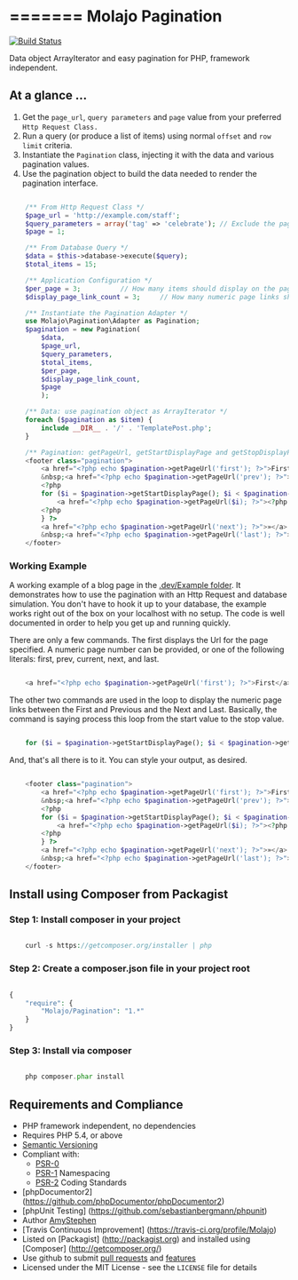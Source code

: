 
=======
Molajo Pagination
=======

[![Build Status](https://travis-ci.org/Molajo/Pagination.png?branch=master)](https://travis-ci.org/Molajo/Pagination)

Data object ArrayIterator and easy pagination for PHP, framework independent.

## At a glance ...

1. Get the `page_url`, `query parameters` and `page` value from your preferred `Http Request Class.`
1. Run a query (or produce a list of items) using normal `offset` and `row limit` criteria.
2. Instantiate the `Pagination` class, injecting it with the data and various pagination values.
3. Use the pagination object to build the data needed to render the pagination interface.

```php

    /** From Http Request Class */
    $page_url = 'http://example.com/staff';
    $query_parameters = array('tag' => 'celebrate'); // Exclude the page parameter
    $page = 1;

    /** From Database Query */
    $data = $this->database->execute($query);
    $total_items = 15;

    /** Application Configuration */
    $per_page = 3;          // How many items should display on the page?
    $display_page_link_count = 3;     // How many numeric page links should display in the pagination?

    /** Instantiate the Pagination Adapter */
    use Molajo\Pagination\Adapter as Pagination;
    $pagination = new Pagination(
        $data,
        $page_url,
        $query_parameters,
        $total_items,
        $per_page,
        $display_page_link_count,
        $page
        );

    /** Data: use pagination object as ArrayIterator */
    foreach ($pagination as $item) {
        include __DIR__ . '/' . 'TemplatePost.php';
    }

    /** Pagination: getPageUrl, getStartDisplayPage and getStopDisplayPage methods */
    <footer class="pagination">
        <a href="<?php echo $pagination->getPageUrl('first'); ?>">First</a>
        &nbsp;<a href="<?php echo $pagination->getPageUrl('prev'); ?>">«</a>
        <?php
        for ($i = $pagination->getStartDisplayPage(); $i < $pagination->getStopDisplayPage(); $i++) { ?>
            <a href="<?php echo $pagination->getPageUrl($i); ?>"><?php echo $i; ?></a>
        <?php
        } ?>
        <a href="<?php echo $pagination->getPageUrl('next'); ?>">»</a>
        &nbsp;<a href="<?php echo $pagination->getPageUrl('last'); ?>">Last</a>
    </footer>
```


### Working Example

A working example of a blog page in the [.dev/Example folder](https://github.com/Molajo/Pagination/tree/master/.dev/Example).
It demonstrates how to use the pagination with an Http Request and database simulation. You
don't have to hook it up to your database, the example works right out of the box on your
localhost with no setup. The code is well documented in order to help you get up and running
quickly.


There are only a few commands. The first displays the Url for the page specified. A numeric
page number can be provided, or one of the following literals: first, prev, current, next, and last.
```php

    <a href="<?php echo $pagination->getPageUrl('first'); ?>">First</a>
```

The other two commands are used in the loop to display the numeric page links between the
First and Previous and the Next and Last. Basically, the command is saying process this loop
from the start value to the stop value.

```php

    for ($i = $pagination->getStartDisplayPage(); $i < $pagination->getStopDisplayPage(); $i++) {
```

And, that's all there is to it. You can style your output, as desired.

```php

    <footer class="pagination">
        <a href="<?php echo $pagination->getPageUrl('first'); ?>">First</a>
        &nbsp;<a href="<?php echo $pagination->getPageUrl('prev'); ?>">«</a>
        <?php
        for ($i = $pagination->getStartDisplayPage(); $i < $pagination->getStopDisplayPage(); $i++) { ?>
            <a href="<?php echo $pagination->getPageUrl($i); ?>"><?php echo $i; ?></a>
        <?php
        } ?>
        <a href="<?php echo $pagination->getPageUrl('next'); ?>">»</a>
        &nbsp;<a href="<?php echo $pagination->getPageUrl('last'); ?>">Last</a>
    </footer>
```

## Install using Composer from Packagist

### Step 1: Install composer in your project

```php

    curl -s https://getcomposer.org/installer | php
```

### Step 2: Create a **composer.json** file in your project root

```php

{
    "require": {
        "Molajo/Pagination": "1.*"
    }
}
```

### Step 3: Install via composer

```php

    php composer.phar install
```

## Requirements and Compliance
 * PHP framework independent, no dependencies
 * Requires PHP 5.4, or above
 * [Semantic Versioning](http://semver.org/)
 * Compliant with:
    * [PSR-0](https://github.com/php-fig/fig-standards/blob/master/accepted/PSR-0.md)
    * [PSR-1](https://github.com/php-fig/fig-standards/blob/master/accepted/PSR-1-basic-coding-standard.md) Namespacing
    * [PSR-2](https://github.com/php-fig/fig-standards/blob/master/accepted/PSR-2-coding-style-guide.md) Coding Standards
 * [phpDocumentor2] (https://github.com/phpDocumentor/phpDocumentor2)
 * [phpUnit Testing] (https://github.com/sebastianbergmann/phpunit)
 * Author [AmyStephen](http://twitter.com/AmyStephen)
 * [Travis Continuous Improvement] (https://travis-ci.org/profile/Molajo)
 * Listed on [Packagist] (http://packagist.org) and installed using [Composer] (http://getcomposer.org/)
 * Use github to submit [pull requests](https://github.com/Molajo/Pagination/pulls) and [features](https://github.com/Molajo/Pagination/issues)
 * Licensed under the MIT License - see the `LICENSE` file for details
